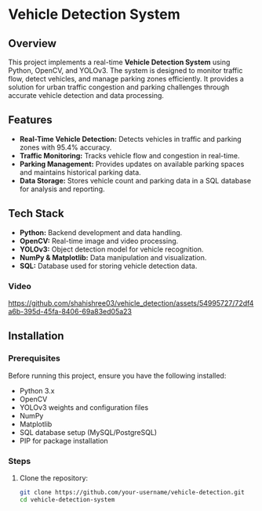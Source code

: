 # Vehicle Detection System


## Overview

This project implements a real-time **Vehicle Detection System** using Python, OpenCV, and YOLOv3. The system is designed to monitor traffic flow, detect vehicles, and manage parking zones efficiently. It provides a solution for urban traffic congestion and parking challenges through accurate vehicle detection and data processing.

## Features

- **Real-Time Vehicle Detection:** Detects vehicles in traffic and parking zones with 95.4% accuracy.
- **Traffic Monitoring:** Tracks vehicle flow and congestion in real-time.
- **Parking Management:** Provides updates on available parking spaces and maintains historical parking data.
- **Data Storage:** Stores vehicle count and parking data in a SQL database for analysis and reporting.

## Tech Stack

- **Python:** Backend development and data handling.
- **OpenCV:** Real-time image and video processing.
- **YOLOv3:** Object detection model for vehicle recognition.
- **NumPy & Matplotlib:** Data manipulation and visualization.
- **SQL:** Database used for storing vehicle detection data.
### Video


https://github.com/shahishree03/vehicle_detection/assets/54995727/72df4a6b-395d-45fa-8406-69a83ed05a23

## Installation

### Prerequisites

Before running this project, ensure you have the following installed:

- Python 3.x
- OpenCV
- YOLOv3 weights and configuration files
- NumPy
- Matplotlib
- SQL database setup (MySQL/PostgreSQL)
- PIP for package installation

### Steps

1. Clone the repository:

   ```bash
   git clone https://github.com/your-username/vehicle-detection.git
   cd vehicle-detection-system
